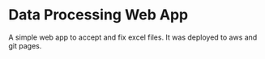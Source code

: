 # Data Processing Web App

A simple web app to accept and fix excel files. It was deployed to aws and git pages. 